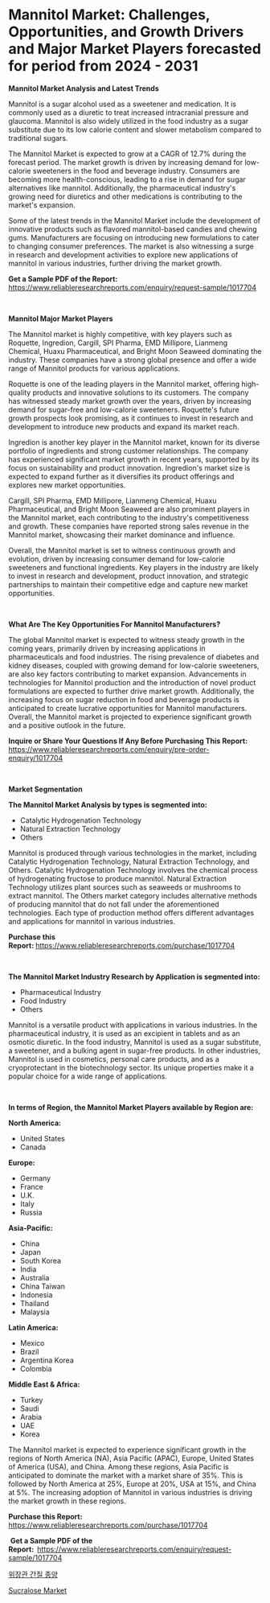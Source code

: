 <p><h1>Mannitol Market: Challenges, Opportunities, and Growth Drivers and Major Market Players forecasted for period from 2024 - 2031</h1></p><p><strong>Mannitol Market Analysis and Latest Trends</strong></p>
<p><p>Mannitol is a sugar alcohol used as a sweetener and medication. It is commonly used as a diuretic to treat increased intracranial pressure and glaucoma. Mannitol is also widely utilized in the food industry as a sugar substitute due to its low calorie content and slower metabolism compared to traditional sugars.</p><p>The Mannitol Market is expected to grow at a CAGR of 12.7% during the forecast period. The market growth is driven by increasing demand for low-calorie sweeteners in the food and beverage industry. Consumers are becoming more health-conscious, leading to a rise in demand for sugar alternatives like mannitol. Additionally, the pharmaceutical industry's growing need for diuretics and other medications is contributing to the market's expansion.</p><p>Some of the latest trends in the Mannitol Market include the development of innovative products such as flavored mannitol-based candies and chewing gums. Manufacturers are focusing on introducing new formulations to cater to changing consumer preferences. The market is also witnessing a surge in research and development activities to explore new applications of mannitol in various industries, further driving the market growth.</p></p>
<p><strong>Get a Sample PDF of the Report:&nbsp;</strong> <a href="https://www.reliableresearchreports.com/enquiry/request-sample/1017704">https://www.reliableresearchreports.com/enquiry/request-sample/1017704</a></p>
<p>&nbsp;</p>
<p><strong>Mannitol Major Market Players</strong></p>
<p><p>The Mannitol market is highly competitive, with key players such as Roquette, Ingredion, Cargill, SPI Pharma, EMD Millipore, Lianmeng Chemical, Huaxu Pharmaceutical, and Bright Moon Seaweed dominating the industry. These companies have a strong global presence and offer a wide range of Mannitol products for various applications.</p><p>Roquette is one of the leading players in the Mannitol market, offering high-quality products and innovative solutions to its customers. The company has witnessed steady market growth over the years, driven by increasing demand for sugar-free and low-calorie sweeteners. Roquette's future growth prospects look promising, as it continues to invest in research and development to introduce new products and expand its market reach.</p><p>Ingredion is another key player in the Mannitol market, known for its diverse portfolio of ingredients and strong customer relationships. The company has experienced significant market growth in recent years, supported by its focus on sustainability and product innovation. Ingredion's market size is expected to expand further as it diversifies its product offerings and explores new market opportunities.</p><p>Cargill, SPI Pharma, EMD Millipore, Lianmeng Chemical, Huaxu Pharmaceutical, and Bright Moon Seaweed are also prominent players in the Mannitol market, each contributing to the industry's competitiveness and growth. These companies have reported strong sales revenue in the Mannitol market, showcasing their market dominance and influence.</p><p>Overall, the Mannitol market is set to witness continuous growth and evolution, driven by increasing consumer demand for low-calorie sweeteners and functional ingredients. Key players in the industry are likely to invest in research and development, product innovation, and strategic partnerships to maintain their competitive edge and capture new market opportunities.</p></p>
<p>&nbsp;</p>
<p><strong>What Are The Key Opportunities For Mannitol Manufacturers?</strong></p>
<p><p>The global Mannitol market is expected to witness steady growth in the coming years, primarily driven by increasing applications in pharmaceuticals and food industries. The rising prevalence of diabetes and kidney diseases, coupled with growing demand for low-calorie sweeteners, are also key factors contributing to market expansion. Advancements in technologies for Mannitol production and the introduction of novel product formulations are expected to further drive market growth. Additionally, the increasing focus on sugar reduction in food and beverage products is anticipated to create lucrative opportunities for Mannitol manufacturers. Overall, the Mannitol market is projected to experience significant growth and a positive outlook in the future.</p></p>
<p><strong>Inquire or Share Your Questions If Any Before Purchasing This Report:</strong> <a href="https://www.reliableresearchreports.com/enquiry/pre-order-enquiry/1017704">https://www.reliableresearchreports.com/enquiry/pre-order-enquiry/1017704</a></p>
<p>&nbsp;</p>
<p><strong>Market Segmentation</strong></p>
<p><strong>The Mannitol Market Analysis by types is segmented into:</strong></p>
<p><ul><li>Catalytic Hydrogenation Technology</li><li>Natural Extraction Technology</li><li>Others</li></ul></p>
<p><p>Mannitol is produced through various technologies in the market, including Catalytic Hydrogenation Technology, Natural Extraction Technology, and Others. Catalytic Hydrogenation Technology involves the chemical process of hydrogenating fructose to produce mannitol. Natural Extraction Technology utilizes plant sources such as seaweeds or mushrooms to extract mannitol. The Others market category includes alternative methods of producing mannitol that do not fall under the aforementioned technologies. Each type of production method offers different advantages and applications for mannitol in various industries.</p></p>
<p><strong>Purchase this Report:&nbsp;</strong><a href="https://www.reliableresearchreports.com/purchase/1017704">https://www.reliableresearchreports.com/purchase/1017704</a></p>
<p>&nbsp;</p>
<p><strong>The Mannitol Market Industry Research by Application is segmented into:</strong></p>
<p><ul><li>Pharmaceutical Industry</li><li>Food Industry</li><li>Others</li></ul></p>
<p><p>Mannitol is a versatile product with applications in various industries. In the pharmaceutical industry, it is used as an excipient in tablets and as an osmotic diuretic. In the food industry, Mannitol is used as a sugar substitute, a sweetener, and a bulking agent in sugar-free products. In other industries, Mannitol is used in cosmetics, personal care products, and as a cryoprotectant in the biotechnology sector. Its unique properties make it a popular choice for a wide range of applications.</p></p>
<p>&nbsp;</p>
<p><strong>In terms of Region, the Mannitol Market Players available by Region are:</strong></p>
<p>
    <p> <strong> North America: </strong>
        <ul>
            <li>United States</li>
            <li>Canada</li>
        </ul>
        </p> 
    <p> <strong> Europe: </strong>
        <ul>
            <li>Germany</li>
            <li>France</li>
            <li>U.K.</li>
            <li>Italy</li>
            <li>Russia</li>
        </ul>
        </p> 
    <p> <strong> Asia-Pacific: </strong>
        <ul>
            <li>China</li>
            <li>Japan</li>
            <li>South Korea</li>
            <li>India</li>
            <li>Australia</li>
            <li>China Taiwan</li>
            <li>Indonesia</li>
            <li>Thailand</li>
            <li>Malaysia</li>
        </ul>
        </p> 
    <p> <strong> Latin America: </strong>
        <ul>
            <li>Mexico</li>
            <li>Brazil</li>
            <li>Argentina Korea</li>
            <li>Colombia</li>
        </ul>
        </p> 
    <p> <strong> Middle East & Africa: </strong>
        <ul>
            <li>Turkey</li>
            <li>Saudi</li>
            <li>Arabia</li>
            <li>UAE</li>
            <li>Korea</li>
        </ul>
    </p>
    </p>
<p><p>The Mannitol market is expected to experience significant growth in the regions of North America (NA), Asia Pacific (APAC), Europe, United States of America (USA), and China. Among these regions, Asia Pacific is anticipated to dominate the market with a market share of 35%. This is followed by North America at 25%, Europe at 20%, USA at 15%, and China at 5%. The increasing adoption of Mannitol in various industries is driving the market growth in these regions.</p></p>
<p><strong>Purchase this Report: </strong><a href="https://www.reliableresearchreports.com/purchase/1017704">https://www.reliableresearchreports.com/purchase/1017704</a></p>
<p>&nbsp;<strong>Get a Sample PDF of the Report:&nbsp;&nbsp;</strong><a href="https://www.reliableresearchreports.com/enquiry/request-sample/1017704">https://www.reliableresearchreports.com/enquiry/request-sample/1017704</a></p>
<p><strong></strong></p>
<p><p><a href="https://github.com/oajzkywllm460/Market-Research-Report-List-1/blob/main/8391226194124.md">위장관 간질 종양</a></p><p><a href="https://github.com/CliffMedina6/Market-Research-Report-List-3/blob/main/sucralose-market.md">Sucralose Market</a></p></p>